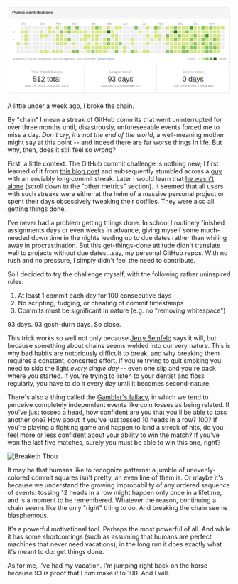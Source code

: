 <!--
layout: post
title: Breaking the Chain
date: 2014-11-30T07:58:40.230704
comments: true
categories: Thoughts
-->

![Combo Breaker](img/posts/2014-11-30-01-combo-breaker.png)

A little under a week ago, I broke the chain.

<!-- more -->

By "chain" I mean a streak of GitHub commits that went uninterrupted for over three months until, disastrously, unforeseeable events forced me to miss a day. *Don't cry, it's not the end of the world*, a well-meaning mother might say at this point -- and indeed there are far worse things in life. But why, then, does it still feel so *wrong*?

First, a little context. The GitHub commit challenge is nothing new; I first learned of it from [this blog post](https://ryanseys.com/blog/177-days-of-github/) and subsequently stumbled across a [guy](https://github.com/jdavis) with an enviably long commit streak. Later I would learn that [he wasn't alone](https://gist.github.com/paulmillr/2657075) (scroll down to the "other metrics" section). It seemed that all users with such streaks were either at the helm of a massive personal project or spent their days obsessively tweaking their dotfiles. They were also all getting things done.

I've never had a problem getting things done. In school I routinely finished assignments days or even weeks in advance, giving myself some much-needed down time in the nights leading up to due dates rather than whiling away in procrastination. But this get-things-done attitude didn't translate well to projects without due dates...say, my personal GitHub repos. With no rush and no pressure, I simply didn't feel the need to contribute.

So I decided to try the challenge myself, with the following rather uninspired rules:

1. At least 1 commit each day for 100 consecutive days
2. No scripting, fudging, or cheating of commit timestamps
3. Commits must be significant in nature (e.g. no "removing whitespace")

93 days. 93 gosh-durn days. So close.

This trick works so well not only because [Jerry Seinfeld](http://lifehacker.com/281626/jerry-seinfelds-productivity-secret) says it will, but because something about chains seems welded into our very nature. This is why bad habits are notoriously difficult to break, and why breaking them requires a constant, concerted effort. If you're trying to quit smoking you need to skip the light *every single day* -- even one slip and you're back where you started. If you're trying to listen to your dentist and floss regularly, you have to do it every day until it becomes second-nature.

There's also a thing called the [Gambler's fallacy](http://en.wikipedia.org/wiki/Gambler%27s_fallacy), in which we tend to perceive completely independent events like coin tosses as being related. If you've just tossed a head, how confident are you that you'll be able to toss another one? How about if you've just tossed 10 heads in a row? 100? If you're playing a fighting game and happen to land a streak of hits, do you feel more or less confident about your ability to win the match? If you've won the last five matches, surely you must be able to win this one, right?

![Breaketh Thou](http://i1.kym-cdn.com/photos/images/newsfeed/000/055/931/combo_breaker.png)

It may be that humans like to recognize patterns: a jumble of unevenly-colored commit squares isn't pretty, an even line of them is. Or maybe it's because we understand the growing improbability of any ordered sequence of events: tossing 12 heads in a row might happen only once in a lifetime, and is a moment to be remembered. Whatever the reason, continuing a chain seems like the only "right" thing to do. And breaking the chain seems blasphemous.

It's a powerful motivational tool. Perhaps the most powerful of all. And while it has some shortcomings (such as assuming that humans are perfect machines that never need vacations), in the long run it does exactly what it's meant to do: get things done.

As for me, I've had my vacation. I'm jumping right back on the horse because 93 is proof that I *can* make it to 100. And I will.
